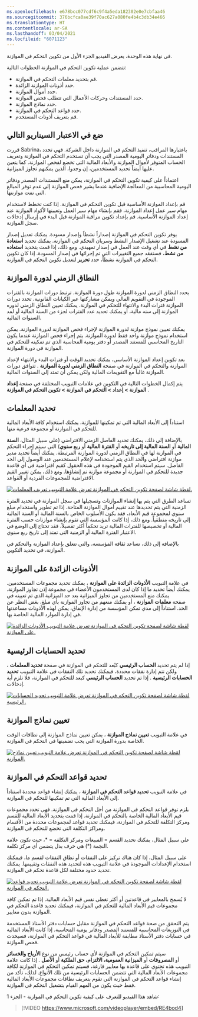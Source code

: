 ```yaml
---
ms.openlocfilehash: e678bcc077cdf6c9f4a5eda182302e0e7cbfaa46
ms.sourcegitcommit: 376bcfca0ae39f70ac627a080fe4b4c3db34e466
ms.translationtype: HT
ms.contentlocale: ar-SA
ms.lasthandoff: 03/04/2021
ms.locfileid: "6071123"
---
```

في نهاية هذه الوحدة، يعرض الفيديو الجزء الأول من تكوين التحكم في الموازنة.

تتضمن عملية تكوين التحكم في الموازنة الخطوات التالية:

-   قم بتحديد معلمات التحكم في الموازنة.
-   حدد أذونات الموازنة الزائدة.
-   حدد أموال الموازنة.
-   حدد المستندات وحركات الأعمال التي تتطلب فحص الموازنة.
-   حدد نماذج الموازنة.
-   حدد قواعد التحكم في الموازنة.
-   قم بتعريف أذونات المستخدم.

## <a name="consider-the-following-scenario"></a>ضع في الاعتبار السيناريو التالي

قررت Sabrina، باعتبارها المراقب، تنفيذ التحكم في الموازنة داخل الشركة. فهي تحدد المستندات ودفاتر اليومية المصدر التي يجب أن تستخدم التحكم في الموازنة وتعريف الحساب المتوفر لأموال الموازنة والأبعاد المالية التي تخضع لفحص الموازنة. كما يتعين عليها أيضاً تحديد المستخدمين، إن وجدوا، الذين يمكنهم تجاوز الميزانية.

اعتماداً على كيفية تكوين التحكم في الموازنة، يمكن منع المستندات المصدر ودفاتر اليومية المحاسبية من المعالجة الإضافية عندما يشير فحص الموازنة إلى عدم توفر المبالغ التي تمت موازنتها.

قم بإعداد الموازنة الأساسية قبل تكوين التحكم في الموازنة. إذا كنت تخطط لاستخدام مهام سير عمل إعداد الموازنة، فقم بإنشاء مهام سير العمل وتعيينها لأكواد الموازنة عند إعداد الموازنة الأساسية. قم بإعداد تكوين مراقبة الموازنة قبل البدء في إرسال إدخالات سجل الموازنة.

يوفر تكوين التحكم في الموازنة إصداراً نشطاً وإصدار مسودة. يمكنك تعديل إصدار المسودة عند تشغيل الإصدار النشط وسريان التحكم في الموازنة. يمكنك تحديد **استعادة من نشط** في أي وقت عند العمل في إصدار تمهيدي. ومع ذلك، إذا قمت بتحديد **استعاده من نشط**، فستفقد جميع التغييرات التي تم إجرائها في إصدار المسودة. إذا كان تكوين التحكم في الموازنة نشطاً، حدد **تحرير** لتعديل تكوين التحكم في الموازنة.

## <a name="budget-cycle-time-span"></a>النطاق الزمني لدورة الموازنة

يحدد النطاق الزمني لدورة الموازنة طول دورة الموازنة. ترتبط دورات الموازنة بالفترات الموجودة في التقويم المالي ويمكن مشاركتها عبر الكيانات القانونية. تحدد دورات الموازنة فترات البدء والانتهاء للتحكم في الموازنة. يمكنك تعيين النطاق الزمني لدوره الموازنة إلى سنه مالية، أو يمكنك تحديد عدد الفترات لجزء من السنة المالية أو لمد السنوات المالية.

يمكنك تعيين نموذج موازنة لدورة الموازنة لإجراء فحص الموازنة لدورة الموازنة. يمكن استخدام نموذج موازنة واحد فقط لدورة الموازنة. يتم إجراء فحص الموازنة عندما يكون التاريخ المحاسبي للمستند المصدر أو دفتر يومية المحاسبة الذي تم تمكينه للتحكم في الموازنة في دورة الموازنة.

بعد تكوين إعداد الموازنة الأساسي، يمكنك تحديد الوقت أو فترات البدء والانتهاء لإعداد الموازنة والتحكم في الموازنة في صفحة **النطاق الزمني لدورة الموازنة** . تتوافق دورات الموازنة غالباً مع التقويمات المالية ولكن يمكن أن تمتد إلى السنوات المالية.

يتم إكمال الخطوات التالية في التكوين في علامات التبويب المختلفة في صفحة **إعداد الموازنة > إعداد > التحكم في الموازنة > تكوين التحكم في الموازنة** .

## <a name="define-parameters"></a>تحديد المعلمات

استناداً إلى الأبعاد المالية التي تم تمكينها للموازنة، يمكنك استخدام كافة الأبعاد المالية للتحكم في الموازنة أو مجموعة فرعية منها.

بالإضافة إلى ذلك، يمكنك تحديد الفاصل الزمني الافتراضي (على سبيل المثال، **السنة المالية** أو **السنة المالية إلى تاريخه** أو **الفترة المالية** أو **ربع سنوي**) التي سيتم إجراء التحكم في الموازنة لها في النطاق الزمني لدورة الموازنة المرتبطة. يمكنك أيضاً تحديد مدير موازنة افتراضي والحد الذي يتم استخدامه لإعلام المستخدمين عند الوصول إلى الحد الفاصل. سيتم استخدام القيم الموجودة في هذه الحقول كقيم افتراضية في أي قاعدة جديدة للتحكم في الموازنة أو مجموعة موازنة تم إنشاؤها. ومع ذلك، يمكن تغيير القيم الافتراضية للمجموعات الفردية أو القواعد.

[ ![لقطة شاشة لصفحة تكوين التحكم في الموازنة تعرض علامة التبويب تعريف المعلمات.](../media/define-parameters.png) ](../media/define-parameters.png#lightbox)

تساعد الطرق التي يتم بها إنشاء الموازنات وتسجيلها في سجل الموازنة في تحديد الفترة الزمنية التي يتم تحديدها عند تقييم أموال الموازنة المتاحة. إذا تم تطوير واستخدام مبلغ سنوي لمجموعة قيم الأبعاد، فقد يكون الأسلوب الخاص بالسنة المالية أو السنة المالية إلى تاريخه منطقياً. ومع ذلك، إذا كانت المؤسسة التي تقوم بإنشاء موازنات حسب الفترة المالية أو تخصيصها للفترات المالية تريد تحكماً أكثر تفصيلاً، فقد تحتاج إلى الوضع في الاعتبار الفترة المالية أو الزمنية التي تمتد إلى تاريخ ربع سنوي.

بالإضافة إلى ذلك، تساعد ثقافة المؤسسة، والتي تتعلق بإعداد الموازنة والتحكم في الموازنة، في تحديد التكوين.

##  <a name="over-budget-permissions"></a>الأذونات الزائدة على الموازنة

في علامة التبويب **الأذونات الزائدة على الموازنة** ، يمكنك تحديد مجموعات المستخدمين. يمكنك أيضاً تحديد ما إذا كان لدى المستخدمون الأعضاء في مجموعة إذن تجاوز الموازنة. يمكنك منع المستخدمين من تجاوز الميزانية بعد حد الميزانية الذي تم تعيينه في صفحة **معلمات الموازنة** ، أو يمكنك منعهم من تجاوز الموازنة بأي مبلغ، بغض النظر عن الحد. استناداً إلى مدي تمكن المؤسسة من إدارة الإنفاق، يمكن لهذه الأذونات مساعدتها في إدارة الموارد المالية الخاصة بها.

[ ![لقطة شاشة لصفحة تكوين التحكم في الموازنة تعرض علامة التبويب الأذونات الزائدة على الموازنة.](../media/over-budget-permissions.png) ](../media/over-budget-permissions.png#lightbox)
## <a name="select-main-accounts"></a>تحديد الحسابات الرئيسية

إذا لم يتم تحديد **الحساب الرئيسي** كبُعد للتحكم في الموازنة في صفحة **تحديد المعلمات** ، ولكن تتم إدارة نفقات محددة، فيمكنك تحديد تلك النفقات في علامة التبويب **تحديد الحسابات الرئيسية** . إذا تم تحديد **الحساب الرئيسي** كبعد للتحكم في الموازنة، فلا تلزم أية إدخالات.

[ ![لقطة شاشة لصفحة تكوين التحكم في الموازنة تعرض علامة التبويب تحديد الحسابات الرئيسية.](../media/select-main-accounts.png) ](../media/select-main-accounts.png#lightbox)

## <a name="assign-budget-models"></a>تعيين نماذج الموازنة

في علامة التبويب **تعيين نماذج الموازنة** ، يمكن تعيين نماذج الموازنة إلى نطاقات الوقت الخاصة بدورة الموازنة التي يجب تضمينها في التحكم في الموازنة.

[ ![لقطة شاشة لصفحة تكوين التحكم في الموازنة تعرض علامة التبويب تعيين نماذج الموازنة.](../media/assign-budget-models.png) ](../media/assign-budget-models.png#lightbox)

## <a name="define-budget-control-rules"></a>تحديد قواعد التحكم في الموازنة

في علامة التبويب **تحديد قواعد التحكم في الموازنة** ، يمكنك إنشاء قواعد محددة استناداً إلى الأبعاد المالية التي تم تمكينها للتحكم في الموازنة.

يلزم توفر قواعد التحكم في الموازنة من أجل التحكم في الموازنة. فهي تحدد مجموعات قيم الأبعاد المالية الخاصة بالتحكم في الموازنة. إذا قمت بتحديد الأبعاد المالية للقسم ومركز التكلفة للتحكم في الموازنة، فيمكنك تحديد قواعد لمجموعات محددة من الأقسام ومراكز التكلفة التي تخضع للتحكم في الموازنة.

علي سبيل المثال، يمكنك تحديد القسم = المبيعات ومركز التكلفة = \*، حيث تكون علامة النجمة (\*) هي حرف بدل يتضمن أي مركز تكلفة.

على سبيل المثال، إذا كان هناك تركيز على النفقات أو نطاق النفقات لقسم ما، فيمكنك استخدام الإعدادات الموجودة في علامة التبويب هذه لتحديد هذه النفقات وتقييمها. يمكنك تحديد حدود مختلفة لكل قاعدة تحكم في الموازنة.

[ ![لقطة شاشة لصفحة تكوين التحكم في الموازنة تعرض علامة التبويب تحديد قواعد التحكم في الموازنة.](../media/define-budget-control-rules.png) ](../media/define-budget-control-rules.png#lightbox)

لا يُسمح بالمعايير في قاعدتين أو أكثر تغطي نفس قيم الأبعاد المالية. إذا تم تمكين كافة مجموعات قيم الأبعاد المالية للتحكم في الموازنة، فيمكنك تحديد قاعدة التحكم في الموازنة بدون معايير.

يتم التحقق من صحة قواعد التحكم في الموازنة مقابل حسابات دفتر الأستاذ المستخدمة في التوزيعات المحاسبية للمستند المصدر ودفاتر يومية المحاسبة. إذا كانت الأبعاد المالية في حسابات دفتر الأستاذ مطابقة للأبعاد المالية في قواعد التحكم في الموازنة، فسيحدث فحص الموازنة.

سيتم تمكين التحكم في الموازنة لأي حساب رئيسي من نوع **الأرباح والخسائر** أو **المصروفات** أو **الميزانية العمومية، الالتزام، حق الملكية** أو **الأصل** . إذا كانت علامة التبويب هذه تحتوي على قاعدة بها معايير فارغة، فسيتم تمكين التحكم في الموازنة لكافة مجموعات الأبعاد المالية التي تتضمن الحسابات الرئيسية من تلك الأنواع. لذلك، تأكد من إنشاء قواعد التحكم في الموازنة التي تقوم بتعريف نطاقات مجموعات الأبعاد المالية فقط حيث يكون من المهم القيام بتشغيل التحكم في الموازنة.

شاهد هذا الفيديو للتعرف على كيفية تكوين التحكم في الموازنة - الجزء 1:


> [!VIDEO https://www.microsoft.com/videoplayer/embed/RE4bod4]
